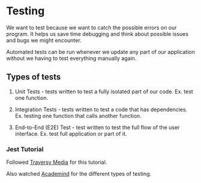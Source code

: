 # Testing

We want to test because we want to catch the possible errors on our program. 
It helps us save time debugging and think about possible issues and bugs we might encounter.

Automated tests can be run whenever we update any part of our application without we having to test everything manually again.

## Types of tests

1. Unit Tests - tests written to test a fully isolated part of our code. Ex. test one function.

2. Integration Tests - tests written to test a code that has dependencies. Ex. testing one function that calls another function.

3. End-to-End (E2E) Test - test written to test the full flow of the user interface. Ex. test full application or part of it.

### Jest Tutorial

Followed [Traversy Media](https://www.youtube.com/watch?v=7r4xVDI2vho) for this tutorial.

Also watched [Academind](https://www.youtube.com/watch?v=r9HdJ8P6GQI) for the different types of testing.
